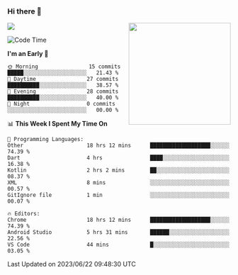 ### Hi there 👋

![](https://metrics.lecoq.io/itaowu?template=classic&config.timezone=Asia%2FShanghai)
<img align='right' src="https://media.giphy.com/media/M9gbBd9nbDrOTu1Mqx/giphy.gif" width="230">

<!--START_SECTION:waka-->
![Code Time](http://img.shields.io/badge/Code%20Time-105%20hrs%2013%20mins-blue)

**I'm an Early 🐤** 

```text
🌞 Morning                15 commits          █████░░░░░░░░░░░░░░░░░░░░   21.43 % 
🌆 Daytime                27 commits          ██████████░░░░░░░░░░░░░░░   38.57 % 
🌃 Evening                28 commits          ██████████░░░░░░░░░░░░░░░   40.00 % 
🌙 Night                  0 commits           ░░░░░░░░░░░░░░░░░░░░░░░░░   00.00 % 
```


📊 **This Week I Spent My Time On** 

```text
💬 Programming Languages: 
Other                    18 hrs 12 mins      ███████████████████░░░░░░   74.39 % 
Dart                     4 hrs               ████░░░░░░░░░░░░░░░░░░░░░   16.38 % 
Kotlin                   2 hrs 2 mins        ██░░░░░░░░░░░░░░░░░░░░░░░   08.37 % 
XML                      8 mins              ░░░░░░░░░░░░░░░░░░░░░░░░░   00.57 % 
GitIgnore file           1 min               ░░░░░░░░░░░░░░░░░░░░░░░░░   00.07 % 

🔥 Editors: 
Chrome                   18 hrs 12 mins      ███████████████████░░░░░░   74.39 % 
Android Studio           5 hrs 31 mins       ██████░░░░░░░░░░░░░░░░░░░   22.56 % 
VS Code                  44 mins             █░░░░░░░░░░░░░░░░░░░░░░░░   03.05 % 
```


 Last Updated on 2023/06/22 09:48:30 UTC
<!--END_SECTION:waka-->

<!--
**itaowu/itaowu** is a ✨ _special_ ✨ repository because its `README.md` (this file) appears on your GitHub profile.

Here are some ideas to get you started:

- 🔭 I’m currently working on ...
- 🌱 I’m currently learning ...
- 👯 I’m looking to collaborate on ...
- 🤔 I’m looking for help with ...
- 💬 Ask me about ...
- 📫 How to reach me: ...
- 😄 Pronouns: ...
- ⚡ Fun fact: ...
-->
